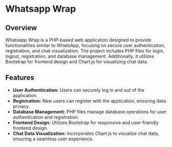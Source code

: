<h1>Whatsapp Wrap</h1>
<h2>Overview</h2>
<p>Whatsapp Wrap is a PHP-based web application designed to provide functionalities similar to WhatsApp, focusing on secure user authentication, registration, and chat visualization. The project includes PHP files for login, logout, registration, and database management. Additionally, it utilizes Bootstrap for frontend design and Chart.js for visualizing chat data.</p>
<h2>Features</h2>
<ul>
<li><b>User Authentication:</b> Users can securely log in and out of the application.</li>
<li><b>Registration:</b> New users can register with the application, ensuring data privacy.</li>
<li><b>Database Management:</b> PHP files manage database operations for user authentication and registration.</li>
<li><b>Frontend Design:</b> Utilizes Bootstrap for responsive and user-friendly frontend design.</li>
<li><b>Chat Data Visualization:</b> Incorporates Chart.js to visualize chat data, ensuring a seamless user experience.</li>
</ul>
